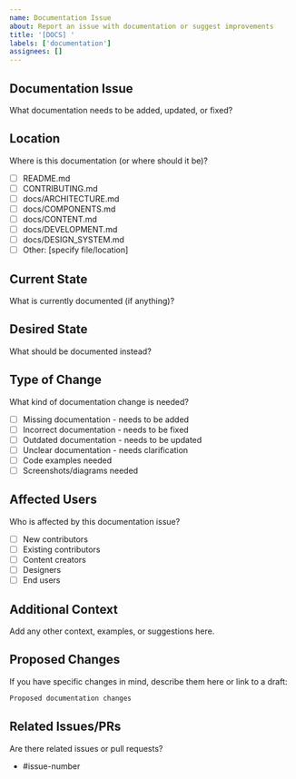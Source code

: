 ```yaml
---
name: Documentation Issue
about: Report an issue with documentation or suggest improvements
title: '[DOCS] '
labels: ['documentation']
assignees: []
---
```


## Documentation Issue

What documentation needs to be added, updated, or fixed?

## Location

Where is this documentation (or where should it be)?

- [ ] README.md
- [ ] CONTRIBUTING.md
- [ ] docs/ARCHITECTURE.md
- [ ] docs/COMPONENTS.md
- [ ] docs/CONTENT.md
- [ ] docs/DEVELOPMENT.md
- [ ] docs/DESIGN_SYSTEM.md
- [ ] Other: [specify file/location]

## Current State

What is currently documented (if anything)?

## Desired State

What should be documented instead?

## Type of Change

What kind of documentation change is needed?

- [ ] Missing documentation - needs to be added
- [ ] Incorrect documentation - needs to be fixed
- [ ] Outdated documentation - needs to be updated
- [ ] Unclear documentation - needs clarification
- [ ] Code examples needed
- [ ] Screenshots/diagrams needed

## Affected Users

Who is affected by this documentation issue?

- [ ] New contributors
- [ ] Existing contributors
- [ ] Content creators
- [ ] Designers
- [ ] End users

## Additional Context

Add any other context, examples, or suggestions here.

## Proposed Changes

If you have specific changes in mind, describe them here or link to a draft:

```markdown
Proposed documentation changes
```

## Related Issues/PRs

Are there related issues or pull requests?

- #issue-number
